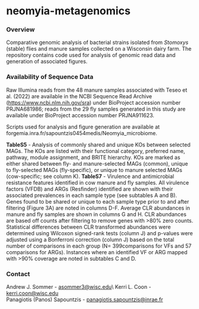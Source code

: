 # neomyia-metagenomics

### Overview
Comparative genomic analysis of bacterial strains isolated from *Stomoxys* (stable) flies and manure samples collected on a Wisconsin dairy farm. The repository contains code used for analysis of genomic read data and generation of associated figures.

### Availability of Sequence Data
Raw Illumina reads from the 48 manure samples associated with Teseo et al. (2022) are available in the NCBI Sequence Read Archive (https://www.ncbi.nlm.nih.gov/sra) under BioProject accession number PRJNA681986; reads from the 29 fly samples generated in this study are available under BioProject accession number PRJNA911623.

Scripts used for analysis and figure generation are available at forgemia.inra.fr/sapountzis0454medis/Neomyia_microbiome. 

**TableS5** - Analysis of commonly shared and unique KOs between selected MAGs. The KOs are listed with their functional category, preferred name, pathway, module assignment, and BRITE hierarchy. KOs are marked as either shared between fly- and manure-selected MAGs (common), unique to fly-selected MAGs (fly-specific), or unique to manure selected MAGs (cow-specific; see column K). 
**TableS7** - Virulence and antimicrobial resistance features identified in cow manure and fly samples. All virulence factors (VFDB) and ARGs (Resfinder) identified are shown with their associated prevalences in each sample type (see subtables A and B). Genes found to be shared or unique to each sample type prior to and after filtering (Figure 3A) are noted in columns D-F. Average CLR abundances in manure and fly samples are shown in columns G and H. CLR abundances are based off counts after filtering to remove genes with >80% zero counts. Statistical differences between CLR transformed abundances were determined using Wilcoxon signed-rank tests (column J) and p-values were adjusted using a Bonferroni correction (column J) based on the total number of comparisons in each group (N= 399comparisons for VFs and 57 comparisons for ARGs). Instances where an identified VF or ARG mapped with >90% coverage are noted in subtables C and D.


### Contact 
Andrew J. Sommer - asommer3@wisc.edu\ 
Kerri L. Coon - kerri.coon@wisc.edu\
Panagiotis (Panos) Sapountzis - panagiotis.sapountzis@inrae.fr
